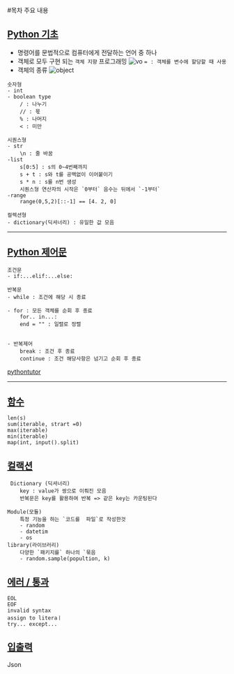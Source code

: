 #목차 주요 내용
## [Python 기초](Python_%EA%B8%B0%EC%B4%88.md)
- 명령어를 문법적으로 컴퓨터에게 전달하는 언어 중 하나
- 객체로 모두 구현 되는 `객체 지향` 프로그래밍
![vo](variable_object.png)
`= : 객체를 변수에 할당할 때 사용`
- 객체의 종류
![object](Object.png)
```
숫자형
- int
- boolean type
    / : 나누기
    // : 몫
    % : 나머지
    < : 미만

시퀀스형
- str
    \n : 줄 바꿈
-list
    s[0:5] : s의 0~4번째까지
    s + t : s와 t를 공백없이 이어붙이기
    s * n : s를 n번 생성
    시퀀스형 연산자의 시작은 `0부터` 음수는 뒤에서 `-1부터`
-range
    range(0,5,2)[::-1] == [4. 2, 0]

컬렉션형
- dictionary(딕셔너리) : 유일한 값 모음
```
---

## [Python 제어문](Python_%EC%A0%9C%EC%96%B4%EB%AC%B8.md)
```
조건문
- if:...elif:...else:

반복문
- while : 조건에 해당 시 종료

- for : 모든 객체를 순회 후 종료
    for.. in...:
    end = "" : 일렬로 정렬
    

- 반복제어
    break : 조건 후 종료
    continue : 조건 해당사항은 넘기고 순회 후 종료
```

[pythontutor](https://pythontutor.com/)

---
## [함수](%ED%95%A8%EC%88%98.md)

```
len(s)
sum(iterable, strart =0)
max(iterable)
min(iterable)
map(int, input().split)
```
## [컬랙션](collections.md)
```
 Dictionary (딕셔너리)
    key : value가 쌍으로 이뤄진 모음
    반복문은 key를 활용하여 반복 => 같은 key는 카운팅된다
    
Module(모듈)
    특정 기능을 하는 `코드를  파일`로 작성한것
    - random
    - datetim
    - os
library(라이브러리)
    다양한 `패키지를` 하나의 `묶음
    - random.sample(popultion, k)
```

## [에러 / 통과](Error_ms.md)
```
EOL
EOF
invalid syntax
assign to literaㅣ
try... except...
```

## [입출력](input_output.md)
Json
